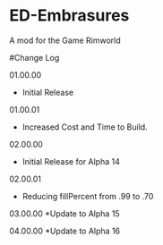 # ED-Embrasures
A mod for the Game Rimworld


#Change Log

01.00.00
* Initial Release

01.00.01
* Increased Cost and Time to Build.

02.00.00
* Initial Release for Alpha 14

02.00.01
* Reducing fillPercent from .99 to .70

03.00.00
*Update to Alpha 15

04.00.00
*Update to Alpha 16